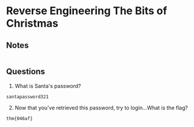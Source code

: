 # Reverse Engineering The Bits of Christmas

## Notes
```
```

## Questions
1. What is Santa's password?
```
santapassword321
```

2. Now that you've retrieved this password, try to login...What is the flag?
```
thm{046af}
```